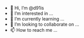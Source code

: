 - 👋 Hi, I’m @d91is
- 👀 I’m interested in ...
- 🌱 I’m currently learning ...
- 💞️ I’m looking to collaborate on ...
- 📫 How to reach me ...

<!---
d91is/d91is is a ✨ special ✨ repository because its `README.md` (this file) appears on your GitHub profile.
You can click the Preview link to take a look at your changes.
--->
